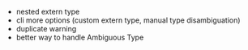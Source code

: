 - nested extern type
- cli more options (custom extern type, manual type disambiguation)
- duplicate warning
- better way to handle Ambiguous Type
